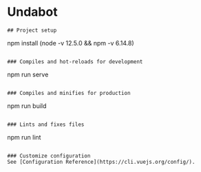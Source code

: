 # Undabot
```
## Project setup
```
npm install (node -v 12.5.0 && npm -v 6.14.8)
```

### Compiles and hot-reloads for development
```
npm run serve
```

### Compiles and minifies for production
```
npm run build
```

### Lints and fixes files
```
npm run lint
```

### Customize configuration
See [Configuration Reference](https://cli.vuejs.org/config/).
